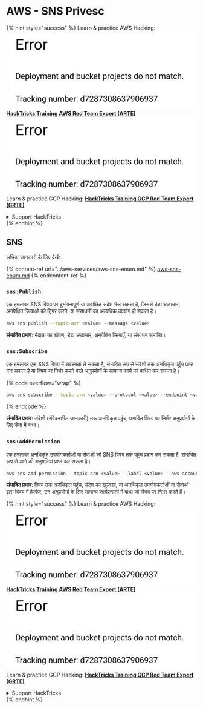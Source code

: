# AWS - SNS Privesc

{% hint style="success" %}
Learn & practice AWS Hacking:<img src="../../../.gitbook/assets/image (1) (1).png" alt="" data-size="line">[**HackTricks Training AWS Red Team Expert (ARTE)**](https://training.hacktricks.xyz/courses/arte)<img src="../../../.gitbook/assets/image (1) (1).png" alt="" data-size="line">\
Learn & practice GCP Hacking: <img src="../../../.gitbook/assets/image (2).png" alt="" data-size="line">[**HackTricks Training GCP Red Team Expert (GRTE)**<img src="../../../.gitbook/assets/image (2).png" alt="" data-size="line">](https://training.hacktricks.xyz/courses/grte)

<details>

<summary>Support HackTricks</summary>

* Check the [**subscription plans**](https://github.com/sponsors/carlospolop)!
* **Join the** 💬 [**Discord group**](https://discord.gg/hRep4RUj7f) or the [**telegram group**](https://t.me/peass) or **follow** us on **Twitter** 🐦 [**@hacktricks\_live**](https://twitter.com/hacktricks\_live)**.**
* **Share hacking tricks by submitting PRs to the** [**HackTricks**](https://github.com/carlospolop/hacktricks) and [**HackTricks Cloud**](https://github.com/carlospolop/hacktricks-cloud) github repos.

</details>
{% endhint %}

## SNS

अधिक जानकारी के लिए देखें:

{% content-ref url="../aws-services/aws-sns-enum.md" %}
[aws-sns-enum.md](../aws-services/aws-sns-enum.md)
{% endcontent-ref %}

### `sns:Publish`

एक हमलावर SNS विषय पर दुर्भावनापूर्ण या अवांछित संदेश भेज सकता है, जिससे डेटा भ्रष्टाचार, अनपेक्षित क्रियाओं को ट्रिगर करने, या संसाधनों का अत्यधिक उपयोग हो सकता है।
```bash
aws sns publish --topic-arn <value> --message <value>
```
**संभावित प्रभाव**: भेद्यता का शोषण, डेटा भ्रष्टाचार, अनपेक्षित क्रियाएँ, या संसाधन समाप्ति।

### `sns:Subscribe`

एक हमलावर एक SNS विषय में सदस्यता ले सकता है, संभावित रूप से संदेशों तक अनधिकृत पहुँच प्राप्त कर सकता है या विषय पर निर्भर करने वाले अनुप्रयोगों के सामान्य कार्य को बाधित कर सकता है।

{% code overflow="wrap" %}
```bash
aws sns subscribe --topic-arn <value> --protocol <value> --endpoint <value>
```
{% endcode %}

**संभावित प्रभाव**: संदेशों (संवेदनशील जानकारी) तक अनधिकृत पहुंच, प्रभावित विषय पर निर्भर अनुप्रयोगों के लिए सेवा में बाधा।

### `sns:AddPermission`

एक हमलावर अनधिकृत उपयोगकर्ताओं या सेवाओं को SNS विषय तक पहुंच प्रदान कर सकता है, संभावित रूप से आगे की अनुमतियां प्राप्त कर सकता है।
```css
aws sns add-permission --topic-arn <value> --label <value> --aws-account-id <value> --action-name <value>
```
**संभावित प्रभाव**: विषय तक अनधिकृत पहुंच, संदेश का खुलासा, या अनधिकृत उपयोगकर्ताओं या सेवाओं द्वारा विषय में हेरफेर, उन अनुप्रयोगों के लिए सामान्य कार्यप्रणाली में बाधा जो विषय पर निर्भर करते हैं।

{% hint style="success" %}
Learn & practice AWS Hacking:<img src="../../../.gitbook/assets/image (1) (1).png" alt="" data-size="line">[**HackTricks Training AWS Red Team Expert (ARTE)**](https://training.hacktricks.xyz/courses/arte)<img src="../../../.gitbook/assets/image (1) (1).png" alt="" data-size="line">\
Learn & practice GCP Hacking: <img src="../../../.gitbook/assets/image (2).png" alt="" data-size="line">[**HackTricks Training GCP Red Team Expert (GRTE)**<img src="../../../.gitbook/assets/image (2).png" alt="" data-size="line">](https://training.hacktricks.xyz/courses/grte)

<details>

<summary>Support HackTricks</summary>

* Check the [**subscription plans**](https://github.com/sponsors/carlospolop)!
* **Join the** 💬 [**Discord group**](https://discord.gg/hRep4RUj7f) or the [**telegram group**](https://t.me/peass) or **follow** us on **Twitter** 🐦 [**@hacktricks\_live**](https://twitter.com/hacktricks\_live)**.**
* **Share hacking tricks by submitting PRs to the** [**HackTricks**](https://github.com/carlospolop/hacktricks) and [**HackTricks Cloud**](https://github.com/carlospolop/hacktricks-cloud) github repos.

</details>
{% endhint %}
